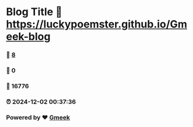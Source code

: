 # Blog Title :link: https://luckypoemster.github.io/Gmeek-blog 
### :page_facing_up: [8](https://luckypoemster.github.io/Gmeek-blog/tag.html) 
### :speech_balloon: 0 
### :hibiscus: 16776 
### :alarm_clock: 2024-12-02 00:37:36 
### Powered by :heart: [Gmeek](https://github.com/Meekdai/Gmeek)
